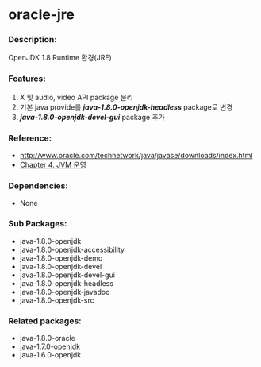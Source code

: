 # oracle-jre

### Description:
OpenJDK 1.8 Runtime 환경(JRE)


### Features:
1. X 및 audio, video API package 분리
2. 기본 java provide를 ***java-1.8.0-openjdk-headless*** package로 변경
3. ***java-1.8.0-openjdk-devel-gui*** package 추가

### Reference:
* http://www.oracle.com/technetwork/java/javase/downloads/index.html
* [Chapter 4. JVM 운영](https://joungkyun.gitbooks.io/annyung-3-user-guide/content/chapter4.html)

### Dependencies:
* None

### Sub Packages:
 * java-1.8.0-openjdk
 * java-1.8.0-openjdk-accessibility
 * java-1.8.0-openjdk-demo
 * java-1.8.0-openjdk-devel
 * java-1.8.0-openjdk-devel-gui
 * java-1.8.0-openjdk-headless
 * java-1.8.0-openjdk-javadoc
 * java-1.8.0-openjdk-src

### Related packages:
* java-1.8.0-oracle
* java-1.7.0-openjdk
* java-1.6.0-openjdk